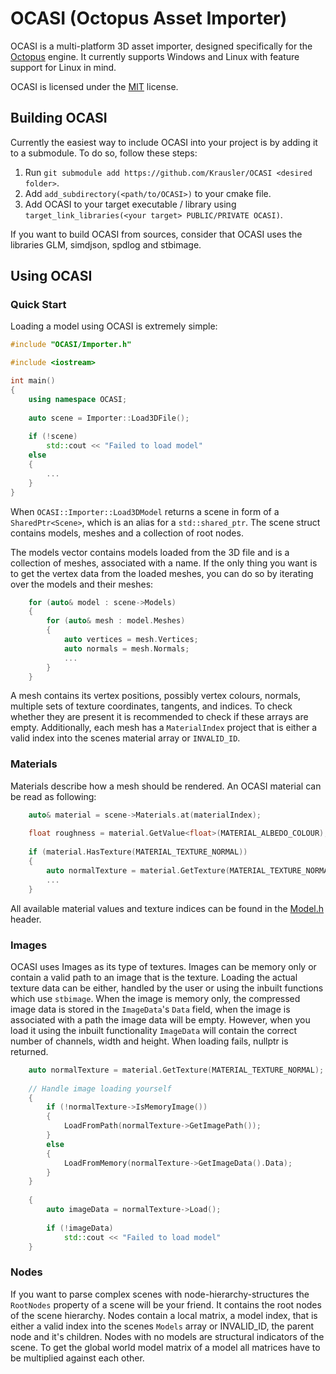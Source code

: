 OCASI (Octopus Asset Importer)
================================

OCASI is a multi-platform 3D asset importer, designed specifically for the [Octopus]('https://github.com/Krausler/Octopus' "Octopus engine link") engine.
It currently supports Windows and Linux with feature support for Linux in mind.

OCASI is licensed under the [MIT](LICENSE) license.

## Building OCASI

Currently the easiest way to include OCASI into your project is by adding it to a submodule. To do so, follow these steps:
1. Run `git submodule add https://github.com/Krausler/OCASI <desired folder>`.
2. Add `add_subdirectory(<path/to/OCASI>)` to your cmake file.
3. Add OCASI to your target executable / library using `target_link_libraries(<your target> PUBLIC/PRIVATE OCASI)`.

If you want to build OCASI from sources, consider that OCASI uses the libraries GLM, simdjson, spdlog and stbimage.

## Using OCASI

### Quick Start

Loading a model using OCASI is extremely simple:
```c++
#include "OCASI/Importer.h"

#include <iostream>

int main()
{
    using namespace OCASI;
    
    auto scene = Importer::Load3DFile();
    
    if (!scene)
        std::cout << "Failed to load model"
    else
    {
        ...
    }
}
```

When `OCASI::Importer::Load3DModel` returns a scene in form of a `SharedPtr<Scene>`, 
which is an alias for a `std::shared_ptr`. The scene struct contains models, meshes and a collection of root nodes.

The models vector contains models loaded from the 3D file and is a collection of meshes, associated with a name. 
If the only thing you want is to get the vertex data from the loaded meshes, you can do so by iterating over the models and their meshes:

```c++
    for (auto& model : scene->Models)
    {
        for (auto& mesh : model.Meshes)
        {
            auto vertices = mesh.Vertices;
            auto normals = mesh.Normals;
            ...
        }
    }
```

A mesh contains its vertex positions, possibly vertex colours, normals, multiple sets of texture coordinates, tangents,
and indices. To check whether they are present it is recommended to check if these arrays are empty. 
Additionally, each mesh has a `MaterialIndex` project that is either a valid index into the scenes material array or `INVALID_ID`.

### Materials

Materials describe how a mesh should be rendered. An OCASI material can be read as following:

```c++
    auto& material = scene->Materials.at(materialIndex); 
    
    float roughness = material.GetValue<float>(MATERIAL_ALBEDO_COLOUR);
    
    if (material.HasTexture(MATERIAL_TEXTURE_NORMAL))
    {
        auto normalTexture = material.GetTexture(MATERIAL_TEXTURE_NORMAL);
        ...
    }
```

All available material values and texture indices can be found in the [Model.h](OCASI/src/OCASI/Core/Model.h) header.

### Images

OCASI uses Images as its type of textures. Images can be memory only or contain a valid path to an image that is the texture. 
Loading the actual texture data can be either, handled by the user or using the inbuilt functions which use `stbimage`.
When the image is memory only, the compressed image data is stored in the `ImageData`'s `Data` field, when the image
is associated with a path the image data will be empty. However, when you load it using the inbuilt functionality `ImageData`
will contain the correct number of channels, width and height. When loading fails, nullptr is returned.

```c++
    auto normalTexture = material.GetTexture(MATERIAL_TEXTURE_NORMAL);
    
    // Handle image loading yourself
    {
        if (!normalTexture->IsMemoryImage())
        {
            LoadFromPath(normalTexture->GetImagePath());
        }
        else
        {
            LoadFromMemory(normalTexture->GetImageData().Data);
        }
    }
    
    {
        auto imageData = normalTexture->Load();
        
        if (!imageData)
            std::cout << "Failed to load model"
    }
```

### Nodes

If you want to parse complex scenes with node-hierarchy-structures the `RootNodes` property of a scene will be your friend.
It contains the root nodes of the scene hierarchy. Nodes contain a local matrix, a model index, 
that is either a valid index into the scenes `Models` array or INVALID_ID, the parent node and it's children. Nodes with no models
are structural indicators of the scene. To get the global world model matrix of a model all matrices have to be multiplied against each other. 